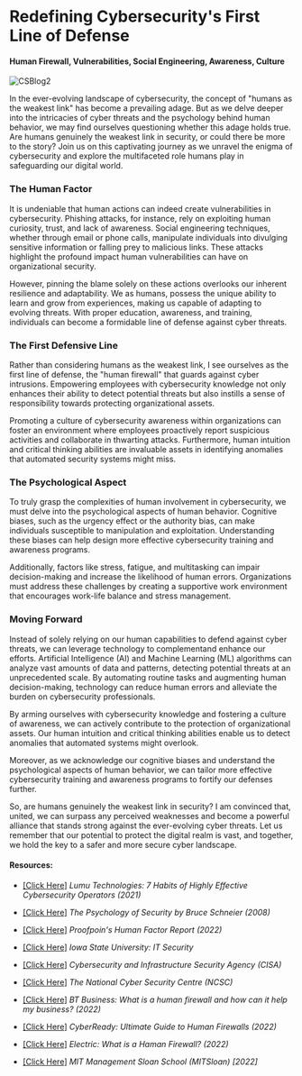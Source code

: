 # Redefining Cybersecurity's First Line of Defense
#### Human Firewall, Vulnerabilities, Social Engineering, Awareness, Culture

![CSBlog2](https://github.com/CJanecka/My-Blog/assets/131223318/aac87ad7-e7c0-41e2-b3ae-9a2fa5ff5a17)

In the ever-evolving landscape of cybersecurity, the concept of "humans as the weakest link" has become a prevailing adage. But as we delve deeper into the intricacies of cyber threats and the psychology 
behind human behavior, we may find ourselves questioning whether this adage holds true. Are humans genuinely the weakest link in security, or could there be more to the story? Join us on this captivating 
journey as we unravel the enigma of cybersecurity and explore the multifaceted role humans play in safeguarding our digital world.

### The Human Factor

It is undeniable that human actions can indeed create vulnerabilities in cybersecurity. Phishing attacks, for instance, rely on exploiting human curiosity, trust, and lack of awareness. Social engineering techniques, whether 
through email or phone calls, manipulate individuals into divulging sensitive information or falling prey to malicious links. These attacks highlight the profound impact human vulnerabilities can have on organizational security.

However, pinning the blame solely on these actions overlooks our inherent resilience and adaptability. We as humans, possess the unique ability to learn and grow from experiences, making us capable of adapting to evolving 
threats. With proper education, awareness, and training, individuals can become a formidable line of defense against cyber threats.

### The First Defensive Line

Rather than considering humans as the weakest link, I see ourselves as the first line of defense, the "human firewall" that guards against cyber intrusions. Empowering employees with cybersecurity knowledge not only enhances 
their ability to detect potential threats but also instills a sense of responsibility towards protecting organizational assets.

Promoting a culture of cybersecurity awareness within organizations can foster an environment where employees proactively report suspicious activities and collaborate in thwarting attacks. Furthermore, human intuition and 
critical thinking abilities are invaluable assets in identifying anomalies that automated security systems might miss.

### The Psychological Aspect

To truly grasp the complexities of human involvement in cybersecurity, we must delve into the psychological aspects of human behavior. Cognitive biases, such as the urgency effect or the authority bias, can make individuals 
susceptible to manipulation and exploitation. Understanding these biases can help design more effective cybersecurity training and awareness programs.

Additionally, factors like stress, fatigue, and multitasking can impair decision-making and increase the likelihood of human errors. Organizations must address these challenges by creating a supportive work environment that 
encourages work-life balance and stress management.

### Moving Forward

Instead of solely relying on our human capabilities to defend against cyber threats, we can leverage technology to complementand enhance our efforts. Artificial Intelligence (AI) and Machine Learning (ML) algorithms can 
analyze vast amounts of data and patterns, detecting potential threats at an unprecedented scale. By automating routine tasks and augmenting human decision-making, technology can reduce human errors and alleviate the 
burden on cybersecurity professionals.

By arming ourselves with cybersecurity knowledge and fostering a culture of awareness, we can actively contribute to the protection of organizational assets. Our human intuition and critical thinking abilities enable us to 
detect anomalies that automated systems might overlook.

Moreover, as we acknowledge our cognitive biases and understand the psychological aspects of human behavior, we can tailor more effective cybersecurity training and awareness programs to fortify our defenses further.

So, are humans genuinely the weakest link in security? I am convinced that, united, we can surpass any perceived weaknesses and become a powerful alliance that stands strong against the ever-evolving cyber threats. Let us 
remember that our potential to protect the digital realm is vast, and together, we hold the key to a safer and more secure cyber landscape.

#### Resources:

- [[Click Here]](https://lumu.io/blog/7-habits-effective-cybersecurity-operators/) *Lumu Technologies: 7 Habits of Highly Effective Cybersecurity Operators (2021)*

- [[Click Here]](https://www.schneier.com/wp-content/uploads/2015/08/paper-psychology-of-security.pdf) *The Psychology of Security by Bruce Schneier (2008)*

- [[Click Here]](https://www.proofpoint.com/us/blog/email-and-cloud-threats/2022-human-factor-report-explores-year-headline-making-attacks) *Proofpoin's Human Factor Report (2022)*

- [[Click Here]](https://security.it.iastate.edu/threats/awareness/sites) *Iowa State University: IT Security*

- [[Click Here]](https://www.cisa.gov/) *Cybersecurity and Infrastructure Security Agency (CISA)*

- [[Click Here]](https://www.ncsc.gov.uk/collection/board-toolkit/developing-a-positive-cyber-security-culture#:~:text=Security%20culture%20refers%20to%20the,and%20leadership%20of%20your%20organisation.) *The National Cyber Security Centre (NCSC)*

- [[Click Here]](https://business.bt.com/why-choose-bt/insights/cyber-security/human-firewall-against-cyberattacks/) *BT Business: What is a human firewall and how can it help my business? (2022)*

- [[Click Here]](https://cybeready.com/ultimate-guide-to-human-firewalls) *CyberReady: Ultimate Guide to Human Firewalls (2022)*

- [[Click Here]](https://www.electric.ai/blog/human-firewall) *Electric: What is a Haman Firewall? (2022)*

- [[Click Here]](https://mitsloan.mit.edu/ideas-made-to-matter/how-to-build-a-culture-cybersecurity) *MIT Management Sloan School (MITSloan) [2022]*
